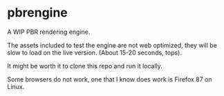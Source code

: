# pbrengine
A WIP PBR rendering engine.

The assets included to test the engine are not web optimized, they will be slow to load on the live version. (About 15-20 seconds, tops).

It might be worth it to clone this repo and run it locally. 

Some browsers do not work, one that I know does work is Firefox 87 on Linux.
